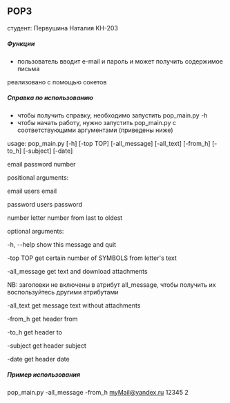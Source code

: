 ## POP3
студент: Первушина Наталия КН-203

##### Функции
* пользователь вводит e-mail и пароль и может получить содержимое письма

реализовано с помощью сокетов

##### Справка по использованию
* чтобы получить справку, необходимо запустить pop_main.py -h
* чтобы начать работу, нужно запустить pop_main.py с соответствующими аргументами
(приведены ниже)

usage: 
pop_main.py [-h] [-top TOP] [-all_message] [-all_text] [-from_h] [-to_h] [-subject] [-date]
                   
email password number

positional arguments:
  
  email         users email
  
  password      users password
  
  number        letter number from last to oldest

optional arguments:

  -h, --help    show this message and quit
  
  -top TOP      get certain number of SYMBOLS from letter's text
  
  -all_message  get text and download attachments
  
  NB: заголовки не включены в атрибут all_message, 
  чтобы получить их воспользуйтесь другими атрибутами
  
  -all_text     get message text without attachments
  
  -from_h       get header from
  
  -to_h         get header to
  
  -subject      get header subject
  
  -date         get header date
 
##### Пример использования
 
 pop_main.py -all_message -from_h myMail@yandex.ru 12345 2
